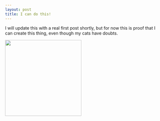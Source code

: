 ```yaml
---
layout: post
title: I can do this!
---
```


I will update this with a real first post shortly, but for now this is proof that I can create this thing, even though my cats have doubts. 

<img src="http://i464.photobucket.com/albums/rr10/reikatu/18194818_10211336149270852_4736653887121604_n_1.jpg" height="250" width="250">
